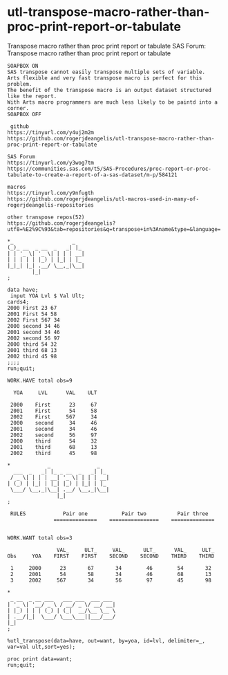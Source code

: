 # utl-transpose-macro-rather-than-proc-print-report-or-tabulate
Transpose macro rather than proc print report or tabulate 
    SAS Forum: Transpose macro rather than proc print report or tabulate                                                          
                                                                                                                                  
    SOAPBOX ON                                                                                                                    
    SAS transpose cannot easily transpose multiple sets of variable.                                                              
    Arts flexible and very fast transpose macro is perfect for this problem.                                                      
    The benefit of the transpose macro is an output dataset structured like the report.                                           
    With Arts macro programmers are much less likely to be paintd into a corner.                                                  
    SOAPBOX OFF                                                                                                                   
                                                                                                                                  
     github                                                                                                                       
    https://tinyurl.com/y4uj2m2m                                                                                                  
    https://github.com/rogerjdeangelis/utl-transpose-macro-rather-than-proc-print-report-or-tabulate                              
                                                                                                                                  
    SAS Forum                                                                                                                     
    https://tinyurl.com/y3wog7tm                                                                                                  
    https://communities.sas.com/t5/SAS-Procedures/proc-report-or-proc-tabulate-to-create-a-report-of-a-sas-dataset/m-p/584121     
                                                                                                                                  
    macros                                                                                                                        
    https://tinyurl.com/y9nfugth                                                                                                  
    https://github.com/rogerjdeangelis/utl-macros-used-in-many-of-rogerjdeangelis-repositories                                    
                                                                                                                                  
    other transpose repos(52)                                                                                                     
    https://github.com/rogerjdeangelis?utf8=%E2%9C%93&tab=repositories&q=transpose+in%3Aname&type=&language=                      
                                                                                                                                  
    *_                   _                                                                                                        
    (_)_ __  _ __  _   _| |_                                                                                                      
    | | '_ \| '_ \| | | | __|                                                                                                     
    | | | | | |_) | |_| | |_                                                                                                      
    |_|_| |_| .__/ \__,_|\__|                                                                                                     
            |_|                                                                                                                   
    ;                                                                                                                             
                                                                                                                                  
    data have;                                                                                                                    
     input YOA Lvl $ Val Ult;                                                                                                     
    cards4;                                                                                                                       
    2000 First 23 67                                                                                                              
    2001 First 54 58                                                                                                              
    2002 First 567 34                                                                                                             
    2000 second 34 46                                                                                                             
    2001 second 34 46                                                                                                             
    2002 second 56 97                                                                                                             
    2000 third 54 32                                                                                                              
    2001 third 68 13                                                                                                              
    2002 third 45 98                                                                                                              
    ;;;;                                                                                                                          
    run;quit;                                                                                                                     
                                                                                                                                  
    WORK.HAVE total obs=9                                                                                                         
                                                                                                                                  
      YOA     LVL      VAL    ULT                                                                                                 
                                                                                                                                  
     2000    First      23     67                                                                                                 
     2001    First      54     58                                                                                                 
     2002    First     567     34                                                                                                 
     2000    second     34     46                                                                                                 
     2001    second     34     46                                                                                                 
     2002    second     56     97                                                                                                 
     2000    third      54     32                                                                                                 
     2001    third      68     13                                                                                                 
     2002    third      45     98                                                                                                 
                                                                                                                                  
    *            _               _                                                                                                
      ___  _   _| |_ _ __  _   _| |_                                                                                              
     / _ \| | | | __| '_ \| | | | __|                                                                                             
    | (_) | |_| | |_| |_) | |_| | |_                                                                                              
     \___/ \__,_|\__| .__/ \__,_|\__|                                                                                             
                    |_|                                                                                                           
    ;                                                                                                                             
                                                                                                                                  
     RULES            Pair one           Pair two          Pair three                                                             
                   ==============    ================    ==============                                                           
                                                                                                                                  
                                                                                                                                  
    WORK.WANT total obs=3                                                                                                         
                                                                                                                                  
                    VAL_     ULT_     VAL_      ULT_      VAL_     ULT_                                                           
    Obs     YOA    FIRST    FIRST    SECOND    SECOND    THIRD    THIRD                                                           
                                                                                                                                  
     1     2000      23       67       34        46        54       32                                                            
     2     2001      54       58       34        46        68       13                                                            
     3     2002     567       34       56        97        45       98                                                            
                                                                                                                                  
    *                                                                                                                             
     _ __  _ __ ___   ___ ___  ___ ___                                                                                            
    | '_ \| '__/ _ \ / __/ _ \/ __/ __|                                                                                           
    | |_) | | | (_) | (_|  __/\__ \__ \                                                                                           
    | .__/|_|  \___/ \___\___||___/___/                                                                                           
    |_|                                                                                                                           
    ;                                                                                                                             
                                                                                                                                  
    %utl_transpose(data=have, out=want, by=yoa, id=lvl, delimiter=_, var=val ult,sort=yes);                                       
                                                                                                                                  
    proc print data=want;                                                                                                         
    run;quit;                                                                                                                     
                                                                                                                                  
                                                                                                                                  
